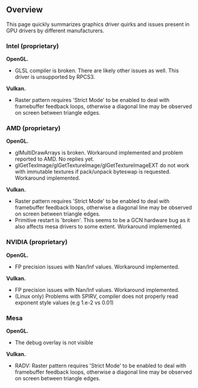 ## Overview
This page quickly summarizes graphics driver quirks and issues present in GPU drivers by different manufacturers.

### Intel (proprietary)
**OpenGL.**
- GLSL compiler is broken. There are likely other issues as well. This driver is unsupported by RPCS3.

**Vulkan.**
- Raster pattern requires 'Strict Mode' to be enabled to deal with framebuffer feedback loops, otherwise a diagonal line may be observed on screen between triangle edges.

### AMD (proprietary)
**OpenGL.**
- glMultiDrawArrays is broken. Workaround implemented and problem reported to AMD. No replies yet.
- glGetTexImage/glGetTextureImage/glGetTextureImageEXT do not work with immutable textures if pack/unpack byteswap is requested. Workaround implemented.

**Vulkan.**
- Raster pattern requires 'Strict Mode' to be enabled to deal with framebuffer feedback loops, otherwise a diagonal line may be observed on screen between triangle edges.
- Primitive restart is 'broken'. This seems to be a GCN hardware bug as it also affects mesa drivers to some extent. Workaround implemented.

### NVIDIA (proprietary)
**OpenGL.**
- FP precision issues with Nan/Inf values. Workaround implemented.

**Vulkan.**
- FP precision issues with Nan/Inf values. Workaround implemented.
- (Linux only) Problems with SPIRV, compiler does not properly read exponent style values (e.g 1.e-2 vs 0.01)

### Mesa
**OpenGL.**
- The debug overlay is not visible

**Vulkan.**
- RADV: Raster pattern requires 'Strict Mode' to be enabled to deal with framebuffer feedback loops, otherwise a diagonal line may be observed on screen between triangle edges.

